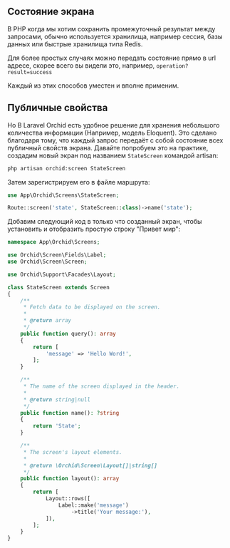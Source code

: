## Состояние экрана

В PHP когда мы хотим сохранить промежуточный результат между запросами, обычно используется хранилища, например cессия, базы данных или быстрые хранилища типа Redis.

Для более простых случаях можно передать состояние прямо в url адресе, скорее всего вы видели это, например, `operation?result=success`

Каждый из этих способов уместен и вполне применим.

## Публичные свойства

Но В Laravel Orchid есть удобное решение для хранения небольшого количества информации (Например, модель Eloquent). 
Это сделано благодаря тому, что каждый запрос передаёт с собой состояние всех публичный свойств экрана.
Давайте попробуем это на практике, создадим новый экран под названием `StateScreen` командой artisan:

```bash
php artisan orchid:screen StateScreen
```

Затем зарегистрируем его в файле маршрута:

```php
use App\Orchid\Screens\StateScreen;

Route::screen('state', StateScreen::class)->name('state');
```

Добавим следующий код в только что созданный экран, чтобы установить и отобразить простую строку "Привет мир":

```php
namespace App\Orchid\Screens;

use Orchid\Screen\Fields\Label;
use Orchid\Screen\Screen;

use Orchid\Support\Facades\Layout;

class StateScreen extends Screen
{
    /**
     * Fetch data to be displayed on the screen.
     *
     * @return array
     */
    public function query(): array
    {
        return [
            'message' => 'Hello Word!',
        ];
    }

    /**
     * The name of the screen displayed in the header.
     *
     * @return string|null
     */
    public function name(): ?string
    {
        return 'State';
    }

    /**
     * The screen's layout elements.
     *
     * @return \Orchid\Screen\Layout[]|string[]
     */
    public function layout(): array
    {
        return [
            Layout::rows([
                Label::make('message')
                    ->title('Your message:'),
            ]),
        ];
    }
}
```

